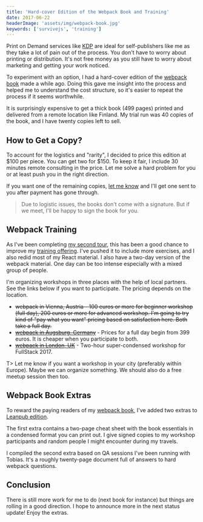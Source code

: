```yaml
---
title: 'Hard-cover Edition of the Webpack Book and Training'
date: 2017-06-22
headerImage: 'assets/img/webpack-book.jpg'
keywords: ['survivejs', 'training']
---
```


Print on Demand services like [KDP](https://kdp.amazon.com/) are ideal for self-publishers like me as they take a lot of pain out of the process. You don't have to worry about printing or distribution. It's not free money as you still have to worry about marketing and getting your work noticed.

To experiment with an option, I had a hard-cover edition of the [webpack book](/webpack/) made a while ago. Doing this gave me insight into the process and helped me to understand the cost structure, so it's easier to repeat the process if it seems worthwhile.

It is surprisingly expensive to get a thick book (499 pages) printed and delivered from a remote location like Finland. My trial run was 40 copies of the book, and I have twenty copies left to sell.

## How to Get a Copy?

To account for the logistics and "rarity", I decided to price this edition at $100 per piece. You can get two for $150. To keep it fair, I include 30 minutes remote consulting in the price. Let me solve a hard problem for you or at least push you in the right direction.

If you want one of the remaining copies, [let me know](https://survivejs.typeform.com/to/LUQK0T) and I'll get one sent to you after payment has gone through.

> Due to logistic issues, the books don't come with a signature. But if we meet, I'll be happy to sign the book for you.

## Webpack Training

As I've been completing [my second tour](/blog/euro-summer-tour-2017/), this has been a good chance to improve my [training offering](/training/). I've pushed it to include more exercises, and I also redid most of my React material. I also have a two-day version of the webpack material. One day can be too intense especially with a mixed group of people.

I'm organizing workshops in three places with the help of local partners. See the links below if you want to participate. The pricing depends on the location.

* ~~webpack in Vienna, Austria - 100 euros or more for beginner workshop (full day), 200 euros or more for advanced workshop. I'm going to try kind of "pay what you want" pricing based on satisfaction here. Both take a full day.~~
* ~~[webpack in Augsburg, Germany](https://ti.to/peerigon/webpack-workshop)~~ - Prices for a full day begin from 399 euros. It is cheaper when you participate to both.
* ~~[webpack in London, UK](https://skillsmatter.com/conferences/8264-fullstack-2017-the-conference-on-javascript-node-and-internet-of-things#program)~~ - Two-hour super-condensed workshop for FullStack 2017.

T> Let me know if you want a workshop in your city (preferably within Europe). Maybe we can organize something. We should also do a free meetup session then too.

## Webpack Book Extras

To reward the paying readers of my [webpack book](/webpack/), I've added two extras to [Leanpub edition](https://leanpub.com/survivejs-webpack).

The first extra contains a two-page cheat sheet with the book essentials in a condensed format you can print out. I give signed copies to my workshop participants and random people I might encounter during my travels.

I compiled the second extra based on QA sessions I've been running with Tobias. It's a roughly twenty-page document full of answers to hard webpack questions.

## Conclusion

There is still more work for me to do (next book for instance) but things are rolling in a good direction. I hope to announce more in the next status update! Enjoy the extras.

